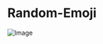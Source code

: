 # Random-Emoji
![Image](https://github.com/user-attachments/assets/09a0ff5c-3a41-45e6-a29b-7fd02ca8a4e2)
